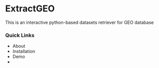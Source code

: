 # ExtractGEO
This is an interactive python-based datasets retriever for GEO database


### Quick Links
- About
- Installation
- Demo
- 
